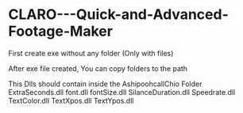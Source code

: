 # CLARO---Quick-and-Advanced-Footage-Maker

First create exe without any folder (Only with files)

After exe file created, You can copy folders to the path

This Dlls should contain inside the AshipoohcallChio Folder
	ExtraSeconds.dll
	font.dll
	fontSize.dll
	SilanceDuration.dll
	Speedrate.dll
	TextColor.dll
	TextXpos.dll
	TextYpos.dll
	
